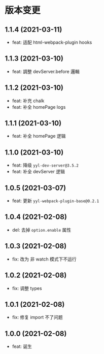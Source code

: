 # 版本变更

## 1.1.4 (2021-03-11)

- feat: 适配 html-webpack-plugin hooks

## 1.1.3 (2021-03-10)

- feat: 調整 devServer.before 邏輯

## 1.1.2 (2021-03-10)

- feat: 补充 chalk
- feat: 补全 homePage logs

## 1.1.1 (2021-03-10)

- feat: 补全 homePage 逻辑

## 1.1.0 (2021-03-10)

- feat: 降级 `yyl-dev-server@3.5.2`
- feat: 补全 devServer 逻辑

## 1.0.5 (2021-03-07)

- feat: 更新 `yyl-webpack-plugin-base@0.2.1`

## 1.0.4 (2021-02-08)

- del: 去掉 `option.enable` 属性

## 1.0.3 (2021-02-08)

- fix: 改为 非 watch 模式下不运行

## 1.0.2 (2021-02-08)

- fix: 调整 types

## 1.0.1 (2021-02-08)

- fix: 修复 import 不了问题

## 1.0.0 (2021-02-08)

- feat: 诞生

